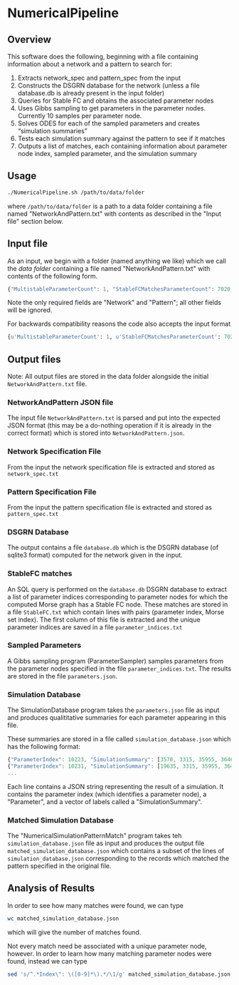 # NumericalPipeline

## Overview

This software does the following, beginning with a file containing information about a network and a pattern to search for:

1. Extracts network_spec and pattern_spec from the input
2. Constructs the DSGRN database for the network (unless a file database.db is already present in the input folder)
3. Queries for Stable FC and obtains the associated parameter nodes
4. Uses Gibbs sampling to get parameters in the parameter nodes. Currently 10 samples per parameter node.
5. Solves ODES for each of the sampled parameters and creates “simulation summaries”
6. Tests each simulation summary against the pattern to see if it matches
7. Outputs a list of matches, each containing information about parameter node index, sampled parameter, and the simulation summary

## Usage

```bash
./NumericalPipeline.sh /path/to/data/folder
```
where `/path/to/data/folder` is a path to a data folder containing a file named "NetworkAndPattern.txt" with contents as described in the "Input file" section below.

## Input file

As an input, we begin with a folder (named anything we like) which we call the _data folder_ containing a file named "NetworkAndPattern.txt" with contents of the following form.
```javascript
{"MultistableParameterCount": 1, "StableFCMatchesParameterCount": 7020, "Network": "PF3D7_0611200 : (PF3D7_1337100) : E\nPF3D7_1139300 : (~PF3D7_0611200) : E\nPF3D7_1146600 : (~PF3D7_1139300)(~PF3D7_1408200) : E\nPF3D7_1222600 : (PF3D7_1146600)(~PF3D7_1317200) : E\nPF3D7_1317200 : (PF3D7_1408200)(~PF3D7_1356900) : E\nPF3D7_1337100 : (PF3D7_1139300 + PF3D7_1317200) : E\nPF3D7_1356900 : (~PF3D7_1222600) : E\nPF3D7_1408200 : (~PF3D7_0611200)(~PF3D7_1356900) : E\n", "StableFCParameterCount": 8400, "ParameterCount": 12544, "Pattern": {"dimension": 8, "poset": [[9, 12], [14], [7], [9, 12], [9, 12], [7], [14], [], [7], [11], [7], [1, 6, 13], [11], [14], [8, 2, 10, 5], [9, 12]], "events": [0, 0, 1, 1, 2, 2, 3, 3, 4, 4, 5, 5, 6, 6, 7, 7], "label": 45645}}
```
Note the only required fields are "Network" and "Pattern"; all other fields will be ignored.

For backwards compatibility reasons the code also accepts the input format
```python
{u'MultistableParameterCount': 1, u'StableFCMatchesParameterCount': 7020, u'Network': u'PF3D7_0611200 : (PF3D7_1337100) : E\nPF3D7_1139300 : (~PF3D7_0611200) : E\nPF3D7_1146600 : (~PF3D7_1139300)(~PF3D7_1408200) : E\nPF3D7_1222600 : (PF3D7_1146600)(~PF3D7_1317200) : E\nPF3D7_1317200 : (PF3D7_1408200)(~PF3D7_1356900) : E\nPF3D7_1337100 : (PF3D7_1139300 + PF3D7_1317200) : E\nPF3D7_1356900 : (~PF3D7_1222600) : E\nPF3D7_1408200 : (~PF3D7_0611200)(~PF3D7_1356900) : E\n', u'StableFCParameterCount': 8400, u'ParameterCount': 12544, u'PartialOrder': u'{"dimension": 8, "poset": [[9, 12], [14], [7], [9, 12], [9, 12], [7], [14], [], [7], [11], [7], [1, 6, 13], [11], [14], [8, 2, 10, 5], [9, 12]], "events": [0, 0, 1, 1, 2, 2, 3, 3, 4, 4, 5, 5, 6, 6, 7, 7], "label": 45645}'}
```

## Output files

Note: All output files are stored in the data folder alongside the initial `NetworkAndPattern.txt` file.

### NetworkAndPattern JSON file

The input file `NetworkAndPattern.txt` is parsed and put into the expected JSON format (this may be a do-nothing operation if it is already in the correct format) which is stored into `NetworkAndPattern.json`.

### Network Specification File

From the input the network specification file is extracted and stored as `network_spec.txt`

### Pattern Specification File

From the input the pattern specification file is extracted and stored as `pattern_spec.txt`

### DSGRN Database

The output contains a file `database.db` which is the DSGRN database (of sqlite3 format) computed for the network given in the input.

### StableFC matches

An SQL query is performed on the `database.db` DSGRN database to extract a list of parameter indices corresponding to parameter nodes for which the computed Morse graph has a Stable FC node. These matches are stored in a file `StableFC.txt` which contain lines with pairs (parameter index, Morse set index). The first column of this file is extracted and the unique parameter indices are saved in a file `parameter_indices.txt`

### Sampled Parameters

A Gibbs sampling program (ParameterSampler) samples parameters from the parameter nodes specified in the file `parameter_indices.txt`. The results are stored in the file `parameters.json`.

### Simulation Database

The SimulationDatabase program takes the `parameters.json` file as input and produces qualititative summaries for each parameter appearing in this file.

These summaries are stored in a file called `simulation_database.json` which has the following format:
```javascript
{"ParameterIndex": 10223, "SimulationSummary": [3570, 3315, 35955, 36465, 40545, 39525, 47685, 45645, 45900, 45390, 12750, 13770, 30090, 26010, 17850, 19890, 3570, 3315, 35955, 36465, 40545, 39525, 47685, 45645, 45900, 45390, 12750, 13770, 30090, 26010, 17850, 19890, 3570, 3315], "Parameter": {"L[PF3D7_1139300, PF3D7_1337100]": 0.06919109512671918, "L[PF3D7_1222600, PF3D7_1356900]": 0.14585197311246362, "U[PF3D7_0611200, PF3D7_1408200]": 2.58201924992486, "U[PF3D7_1146600, PF3D7_1222600]": 1.7946168110847573, "L[PF3D7_1356900, PF3D7_1408200]": 0.2431731686158545, "L[PF3D7_0611200, PF3D7_1139300]": 0.5216448120990161, "U[PF3D7_1337100, PF3D7_0611200]": 1.5878226354777474, "T[PF3D7_1356900, PF3D7_1408200]": 0.325712401798444, "L[PF3D7_1408200, PF3D7_1317200]": 0.027004449323960768, "T[PF3D7_1139300, PF3D7_1337100]": 0.6591190365336171, "L[PF3D7_1317200, PF3D7_1337100]": 0.04969117541577463, "L[PF3D7_1317200, PF3D7_1222600]": 1.5029981586126797, "T[PF3D7_1356900, PF3D7_1317200]": 0.4181753670064232, "L[PF3D7_1337100, PF3D7_0611200]": 0.4267178316314163, "U[PF3D7_1317200, PF3D7_1222600]": 5.1141076097668465, "T[PF3D7_1146600, PF3D7_1222600]": 0.7666474618025401, "U[PF3D7_1408200, PF3D7_1146600]": 1.5195865003039093, "U[PF3D7_1139300, PF3D7_1146600]": 3.8557688518137843, "T[PF3D7_1337100, PF3D7_0611200]": 0.3560266088893756, "U[PF3D7_1356900, PF3D7_1408200]": 0.7707444046746715, "T[PF3D7_1317200, PF3D7_1337100]": 0.6485977566104418, "U[PF3D7_1317200, PF3D7_1337100]": 2.5934525284553938, "T[PF3D7_1408200, PF3D7_1317200]": 0.8962153014739203, "T[PF3D7_1317200, PF3D7_1222600]": 0.6441329583594766, "L[PF3D7_1146600, PF3D7_1222600]": 0.5143374819942661, "L[PF3D7_1356900, PF3D7_1317200]": 0.32728529993321936, "L[PF3D7_1408200, PF3D7_1146600]": 0.19900016350681315, "T[PF3D7_1222600, PF3D7_1356900]": 0.9060611405593703, "U[PF3D7_1139300, PF3D7_1337100]": 0.34802858747198284, "L[PF3D7_0611200, PF3D7_1408200]": 0.09730492277910845, "T[PF3D7_1139300, PF3D7_1146600]": 1.3546261019383545, "T[PF3D7_1408200, PF3D7_1146600]": 1.8224520856158384, "T[PF3D7_0611200, PF3D7_1139300]": 1.02636237518543, "U[PF3D7_0611200, PF3D7_1139300]": 1.8490910322653502, "U[PF3D7_1356900, PF3D7_1317200]": 2.0800971779840878, "U[PF3D7_1408200, PF3D7_1317200]": 1.4258093075609641, "L[PF3D7_1139300, PF3D7_1146600]": 1.8398024038715008, "U[PF3D7_1222600, PF3D7_1356900]": 1.5954405889743593, "T[PF3D7_0611200, PF3D7_1408200]": 1.234312630091311}}
{"ParameterIndex": 10231, "SimulationSummary": [19635, 3315, 35955, 36465, 44625, 43605, 47685, 45645, 45900, 45390, 12750, 13770, 9690, 26010, 17850, 17595, 19635, 3315, 35955, 36465, 44625, 43605, 47685, 45645, 45900, 12750, 13770, 9690, 26010, 17850, 17595, 19635, 3315, 35955, 36465], "Parameter": {"L[PF3D7_1139300, PF3D7_1337100]": 0.4547399621873438, "L[PF3D7_1222600, PF3D7_1356900]": 0.13339502856289004, "U[PF3D7_0611200, PF3D7_1408200]": 2.5620860915849586, "U[PF3D7_1146600, PF3D7_1222600]": 1.9899268520456888, "L[PF3D7_1356900, PF3D7_1408200]": 0.26684086267724505, "L[PF3D7_0611200, PF3D7_1139300]": 0.9484975224461262, "U[PF3D7_1337100, PF3D7_0611200]": 1.7354055822810666, "T[PF3D7_1356900, PF3D7_1408200]": 0.21019724067673365, "L[PF3D7_1408200, PF3D7_1317200]": 0.1383505975790594, "T[PF3D7_1139300, PF3D7_1337100]": 1.0964776773880933, "L[PF3D7_1317200, PF3D7_1337100]": 0.5017111550070751, "L[PF3D7_1317200, PF3D7_1222600]": 0.8049033502973313, "T[PF3D7_1356900, PF3D7_1317200]": 1.3800183402174102, "L[PF3D7_1337100, PF3D7_0611200]": 0.16974228803865934, "U[PF3D7_1317200, PF3D7_1222600]": 8.344663458485915, "T[PF3D7_1146600, PF3D7_1222600]": 0.11300948138018115, "U[PF3D7_1408200, PF3D7_1146600]": 2.718262878581536, "U[PF3D7_1139300, PF3D7_1146600]": 1.5428006049115952, "T[PF3D7_1337100, PF3D7_0611200]": 1.5679233523568665, "U[PF3D7_1356900, PF3D7_1408200]": 2.4018707972795785, "T[PF3D7_1317200, PF3D7_1337100]": 1.196250402529026, "U[PF3D7_1317200, PF3D7_1337100]": 1.2592567959476377, "T[PF3D7_1408200, PF3D7_1317200]": 0.712334247275838, "T[PF3D7_1317200, PF3D7_1222600]": 0.49100089974836103, "L[PF3D7_1146600, PF3D7_1222600]": 0.6644421783461432, "L[PF3D7_1356900, PF3D7_1317200]": 0.2125021967738038, "L[PF3D7_1408200, PF3D7_1146600]": 0.3982221286521779, "T[PF3D7_1222600, PF3D7_1356900]": 1.215567847410069, "U[PF3D7_1139300, PF3D7_1337100]": 2.054437178234765, "L[PF3D7_0611200, PF3D7_1408200]": 0.1368339206151067, "T[PF3D7_1139300, PF3D7_1146600]": 3.1757570441102136, "T[PF3D7_1408200, PF3D7_1146600]": 1.6539799114676466, "T[PF3D7_0611200, PF3D7_1139300]": 0.2828369876824619, "U[PF3D7_0611200, PF3D7_1139300]": 6.763989056201729, "U[PF3D7_1356900, PF3D7_1317200]": 2.8719646297162393, "U[PF3D7_1408200, PF3D7_1317200]": 2.5218461070323706, "L[PF3D7_1139300, PF3D7_1146600]": 0.2504360300093885, "U[PF3D7_1222600, PF3D7_1356900]": 1.7973096410023621, "T[PF3D7_0611200, PF3D7_1408200]": 0.34068138835338674}}
...
```

Each line contains a JSON string representing the result of a simulation. It contains the parameter index (which identifies a parameter node), a "Parameter", and a vector of labels called a "SimulationSummary".

### Matched Simulation Database

The "NumericalSimulationPatternMatch" program takes teh `simulation_database.json` file as input and produces the output file `matched_simulation_database.json` which contains a subset of the lines of `simulation_database.json` corresponding to the records which matched the pattern specified in the original file.

## Analysis of Results

In order to see how many matches were found, we can type

```bash
wc matched_simulation_database.json
```
which will give the number of matches found.

Not every match need be associated with a unique parameter node, however. In order to learn how many matching parameter nodes were found, instead we can type

```bash
sed 's/^.*Index\": \([0-9]*\).*/\1/g' matched_simulation_database.json | sort -n | uniq | wc
```

